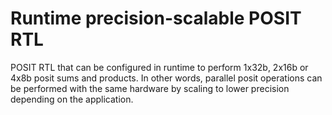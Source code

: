 # Runtime precision-scalable POSIT RTL
POSIT RTL that can be configured in runtime to perform 1x32b, 2x16b or 4x8b posit sums and products. In other words, parallel posit operations can be performed with the same hardware by scaling to lower precision depending on the application.

